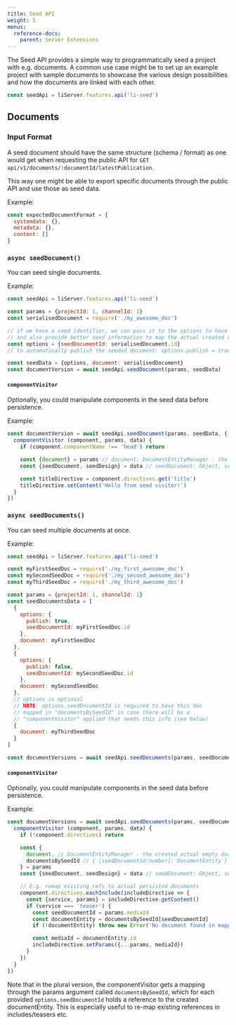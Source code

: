 ```yaml
---
title: Seed API
weight: 5
menus:
  reference-docs:
    parent: Server Extensions
---
```


The Seed API provides a simple way to programmatically seed a project with e.g. documents. A common use case might be to set up an example project with sample documents to showcase the various design possibilities and how the documents are linked with each other.

```js
const seedApi = liServer.features.api('li-seed')
```

## Documents

### Input Format

A seed document should have the same structure (schema / format) as one would get when requesting the public API for `GET api/v1/documents/:documentId/latestPublication`.

This way one might be able to export specific documents through the public API and use those as seed data.

Example:

```js
const expectedDocumentFormat = {
  systemdata: {},
  metadata: {},
  content: []
}
```

### `async seedDocument()`

You can seed single documents.

Example:

```js
const seedApi = liServer.features.api('li-seed')

const params = {projectId: 1, channelId: 1}
const serialisedDocument = require('./my_awesome_doc')

// if we have a seed identifier, we can pass it to the options to have more detailed validation errors
// and also provide better seed information to map the actual created document to the seed data
const options = {seedDocumentId: serialisedDocument.id}
// to automatically publish the seeded document: options.publish = true

const seedData = {options, document: serialisedDocument}
const documentVersion = await seedApi.seedDocument(params, seedData)
```

#### `componentVisitor`

Optionally, you could manipulate components in the seed data before persistence.

Example:

```js
const documentVersion = await seedApi.seedDocument(params, seedData, {
  componentVisitor (component, params, data) {
    if (component.componentName !== 'head') return

    const {document} = params // document: DocumentEntityManager - the created empty doc
    const {seedDocument, seedDesign} = data // seedDocument: Object, seedDesign: Design

    const titleDirective = component.directives.get('title')
    titleDirective.setContent('Hello from seed visitor!')
  }
})
```

### `async seedDocuments()`

You can seed multiple documents at once.

Example:

```js
const seedApi = liServer.features.api('li-seed')

const myFirstSeedDoc = require('./my_first_awesome_doc')
const mySecondSeedDoc = require('./my_second_awesome_doc')
const myThirdSeedDoc = require('./my_third_awesome_doc')

const params = {projectId: 1, channelId: 1}
const seedDocumentsData = [
  {
    options: {
      publish: true,
      seedDocumentId: myFirstSeedDoc.id
    },
    document: myFirstSeedDoc
  },
  {
    options: {
      publish: false,
      seedDocumentId: mySecondSeedDoc.id
    },
    document: mySecondSeedDoc
  },
  // options is optional
  // NOTE: options.seedDocumentId is required to have this doc
  // mapped in "documentsBySeedId" in case there will be a
  // "componentVisitor" applied that needs this info (see below)
  {
    document: myThirdSeedDoc
  }
]

const documentVersions = await seedApi.seedDocuments(params, seedDocumentsData)
```

#### `componentVisitor`

Optionally, you could manipulate components in the seed data before persistence.

Example:

```js
const documentVersions = await seedApi.seedDocuments(params, seedDocumentsData, {
  componentVisitor (component, params, data) {
    if (!component.directives) return

    const {
      document, // DocumentEntityManager - the created actual empty doc
      documentsBySeedId // { [seedDocumentId:number]: DocumentEntity }
    } = params
    const {seedDocument, seedDesign} = data // seedDocument: Object, seedDesign: Design

    // E.g. remap existing refs to actual persisted documents
    component.directives.eachInclude(includeDirective => {
      const {service, params} = includeDirective.getContent()
      if (service === 'teaser') {
        const seedDocumentId = params.mediaId
        const documentEntity = documentsBySeedId[seedDocumentId]
        if (!documentEntity) throw new Error('No document found in mapping')

        const mediaId = documentEntity.id
        includeDirective.setParams({...params, mediaId})
      }
    })
  }
})
```

Note that in the plural version, the componentVisitor gets a mapping through the params argument called `documentsBySeedId`, which for each provided `options.seedDocumentId` holds a reference to the created documentEntity. This is especially useful to re-map existing references in includes/teasers etc.
